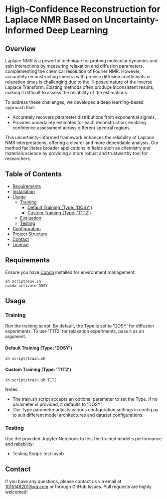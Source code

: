 # High-Confidence Reconstruction for Laplace NMR Based on Uncertainty-Informed Deep Learning

## Overview
Laplace NMR is a powerful technique for probing molecular dynamics and spin interactions by measuring relaxation and diffusion parameters, complementing the chemical resolution of Fourier NMR. However, accurately reconstructing spectra with precise diffusion coefficients or relaxation times is challenging due to the ill-posed nature of the inverse Laplace Transform. Existing methods often produce inconsistent results, making it difficult to assess the reliability of the estimations.

To address these challenges, we developed a deep learning-based approach that:
- Accurately recovers parameter distributions from exponential signals.
- Provides uncertainty estimates for each reconstruction, enabling confidence assessment across different spectral regions.

This uncertainty-informed framework enhances the reliability of Laplace NMR interpretations, offering a clearer and more dependable analysis. Our method facilitates broader applications in fields such as chemistry and materials science by providing a more robust and trustworthy tool for researchers.

## Table of Contents

- [Requirements](#requirements)
- [Installation](#installation)
- [Usage](#usage)
  - [Training](#training)
    - [Default Training (Type: 'DOSY')](#default-training-type-dosy)
    - [Custom Training (Type: 'T1T2')](#custom-training-type-t1t2)
  - [Evaluation](#evaluation)
  - [Testing](#testing)
- [Configuration](#configuration)
- [Project Structure](#project-structure)
- [Contact](#contact)
- [License](#license)

## Requirements

Ensure you have [Conda](https://docs.conda.io/en/latest/) installed for environment management.

```shell
sh script/env.sh
conda activate DOSY
```

## Usage
### Training
Run the training script. By default, the Type is set to 'DOSY' for diffusion experiments. To use 'T1T2' for relaxation experiments, pass it as an argument.
#### Default Training (Type: 'DOSY')
```shell
sh script/train.sh
```
#### Custom Training (Type: 'T1T2')
```shell
sh script/train.sh T1T2
```
Notes:
- The train.sh script accepts an optional parameter to set the Type. If no parameter is provided, it defaults to 'DOSY'.
- The Type parameter adjusts various configuration settings in config.py to suit different model architectures and dataset configurations.

### Testing
Use the provided Jupyter Notebook to test the trained model's performance and reliability:
- Testing Script: test.ipynb

## Contact
If you have any questions, please contact us via email at 1015149201@qq.com or through GitHub Issues. Pull requests are highly welcomed!

